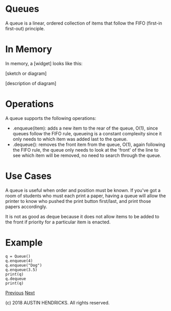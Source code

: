 # Queues

A queue is a linear, ordered collection of items that follow the FIFO (first-in first-out) principle.

# In Memory

In memory, a \[widget\] looks like this:

\[sketch or diagram\]

\[description of diagram\]

# Operations

A queue supports the following operations:

* .enqueue(item): adds a new item to the rear of the queue, O(1), since queues follow the FIFO rule, queueing is a constant complexity since it only needs to which item was added last to the queue.
* .dequeue(): removes the front item from the queue, O(1), again following the FIFO rule, the queue only needs to look at the 'front' of the line to see which item will be removed, no need to search through the queue.

# Use Cases

A queue is useful when order and position must be known. If you've got a room of students who must each print a paper, having a queue will allow the printer to know who pushed the print button first/last, and print those papers accordingly.

It is not as good as deque because it does not allow items to be added to the front if priority for a particular item is enacted.

# Example

```
q = Queue()
q.enqueue(4)
q.enqueue("Dog")
q.enqueue(3.5)
print(q)
q.dequeue
print(q)
```

[Previous](array.md) [Next](deque.md)

(c) 2018 AUSTIN HENDRICKS. All rights reserved.
